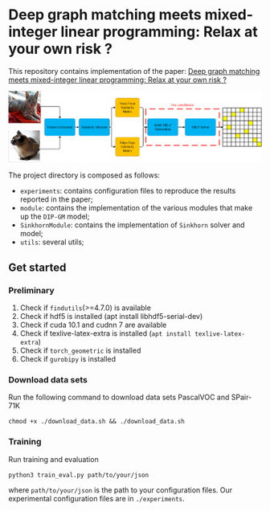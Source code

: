 # Deep graph matching meets mixed-integer linear programming: Relax at your own risk ?
This repository contains implementation of the paper: [Deep graph matching meets mixed-integer linear programming: Relax at your own risk ?](https://arxiv.org/abs/2108.00394)

![avatar](image/architecture.png)

The project directory is composed as follows:
- `experiments`: contains configuration files to reproduce the results reported in the paper;
- `module`: contains the implementation of the various modules that make up the `DIP-GM` model;
- `SinkhornModule`: contains the implementation of `Sinkhorn` solver and model;
- `utils`: several utils;

## Get started
### Preliminary
1. Check if `findutils`(>=4.7.0) is available
2. Check if hdf5 is installed (apt install libhdf5-serial-dev)
3. Check if cuda 10.1 and cudnn 7 are available
4. Check if texlive-latex-extra is installed (`apt install texlive-latex-extra`)
5. Check if `torch_geometric` is installed
6. Check if `gurobipy` is installed

### Download data sets
Run the following command to download data sets PascalVOC and SPair-71K
```
chmod +x ./download_data.sh && ./download_data.sh
```

### Training
Run training and evaluation
```
python3 train_eval.py path/to/your/json
```
where `path/to/your/json` is the path to your configuration files. 
Our experimental configuration files are in `./experiments`.
